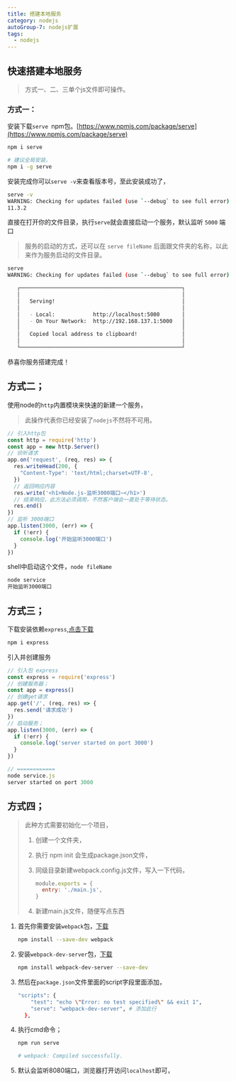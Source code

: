 ```yaml
---
title: 搭建本地服务
category: nodejs
autoGroup-7: nodejs扩展
tags:
  - nodejs
---
```


## 快速搭建本地服务

> 方式一、二、三单个js文件即可操作。

### 方式一：

安装下载`serve `npm包。[https://www.npmjs.com/package/serve](https://www.npmjs.com/package/serve)

```bash
npm i serve

# 建议全局安装，
npm i -g serve
```

安装完成你可以`serve -v`来查看版本号，至此安装成功了，

```bash
serve -v
WARNING: Checking for updates failed (use `--debug` to see full error)
11.3.2
```

直接在打开你的文件目录，执行`serve`就会直接启动一个服务，默认监听 `5000` 端口

> 服务的启动的方式，还可以在 `serve fileName` 后面跟文件夹的名称，以此来作为服务启动的文件目录。

```bash
serve
WARNING: Checking for updates failed (use `--debug` to see full error)

   ┌───────────────────────────────────────────────────┐
   │                                                   │
   │   Serving!                                        │
   │                                                   │
   │   - Local:            http://localhost:5000       │
   │   - On Your Network:  http://192.168.137.1:5000   │
   │                                                   │
   │   Copied local address to clipboard!              │
   │                                                   │
   └───────────────────────────────────────────────────┘


```

恭喜你服务搭建完成！

## 方式二；

使用node的`http`内置模块来快速的新建一个服务，

> 此操作代表你已经安装了`nodejs`不然将不可用。

```js
// 引入http包
const http = require('http')
const app = new http.Server()
// 侦听请求
app.on('request', (req, res) => {
  res.writeHead(200, {
    "Content-Type": 'text/html;charset=UTF-8',
  })
  // 返回响应内容
  res.write('<h1>Node.js-监听3000端口~</h1>')
  // 结束响应，此方法必须调用，不然客户端会一直处于等待状态。
  res.end()
})
// 监听 3000端口
app.listen(3000, (err) => {
  if (!err) {
    console.log('开始监听3000端口')
  }
})

```

shell中启动这个文件，`node fileName`

```bash
node service
开始监听3000端口
```

## 方式三；

下载安装依赖`express`,[点击下载](https://www.npmjs.com/package/express)

```bash
npm i express
```

引入并创建服务

```js
// 引入包 express
const express = require('express')
// 创建服务器；
const app = express()
// 创建get请求
app.get('/', (req, res) => {
  res.send('请求成功')
})
// 启动服务；
app.listen(3000, (err) => {
  if (!err) {
    console.log('server started on port 3000')
  }
})

// ============
node service.js
server started on port 3000
```

## 方式四；

> 此种方式需要初始化一个项目，
>
> 1. 创建一个文件夹，
>
> 2. 执行 npm init 会生成package.json文件，
>
> 3. 同级目录新建webpack.config.js文件，写入一下代码，
>
>    ```js
>    module.exports = {
>      entry: './main.js',
>    }
>    ```
>
> 4. 新建main.js文件，随便写点东西

1. 首先你需要安装`webpack`包，[下载](https://www.npmjs.com/package/webpack)

   ```bash
   npm install --save-dev webpack
   ```

2. 安装`webpack-dev-server`包，[下载](https://www.npmjs.com/package/webpack-dev-server)

   ```bash
   npm install webpack-dev-server --save-dev
   ```

3. 然后在`package.json`文件里面的script字段里面添加，

   ```bash
   "scripts": {
       "test": "echo \"Error: no test specified\" && exit 1",
       "serve": "webpack-dev-server", # 添加此行
     },
   ```

4. 执行cmd命令；

   ```bash
   npm run serve
   
   # webpack: Compiled successfully.
   ```

5. 默认会监听8080端口，浏览器打开访问`localhost`即可，